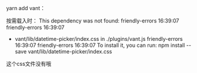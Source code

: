 yarn add vant：

按需载入时：
This dependency was not found:                                                                                                                               friendly-errors 16:39:07
                                                                                                                                                             friendly-errors 16:39:07
* vant/lib/datetime-picker/index.css in ./plugins/vant.js                                                                                                    friendly-errors 16:39:07
                                                                                                                                                             friendly-errors 16:39:07
To install it, you can run: npm install --save vant/lib/datetime-picker/index.css  

这个css文件没有哦
